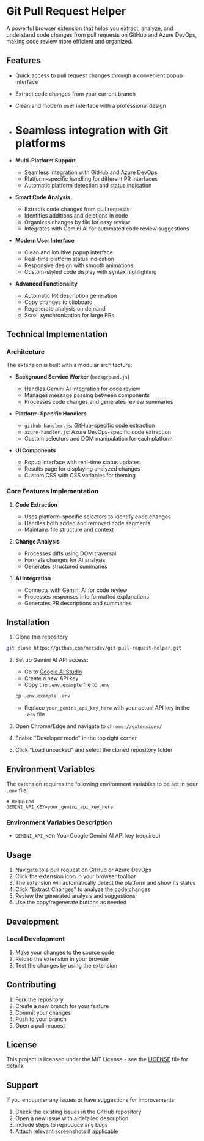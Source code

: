 # Git Pull Request Helper

A powerful browser extension that helps you extract, analyze, and understand code changes from pull requests on GitHub and Azure DevOps, making code review more efficient and organized.

## Features

- Quick access to pull request changes through a convenient popup interface
- Extract code changes from your current branch
- Clean and modern user interface with a professional design
- # Seamless integration with Git platforms
- **Multi-Platform Support**

  - Seamless integration with GitHub and Azure DevOps
  - Platform-specific handling for different PR interfaces
  - Automatic platform detection and status indication

- **Smart Code Analysis**

  - Extracts code changes from pull requests
  - Identifies additions and deletions in code
  - Organizes changes by file for easy review
  - Integrates with Gemini AI for automated code review suggestions

- **Modern User Interface**

  - Clean and intuitive popup interface
  - Real-time platform status indication
  - Responsive design with smooth animations
  - Custom-styled code display with syntax highlighting

- **Advanced Functionality**
  - Automatic PR description generation
  - Copy changes to clipboard
  - Regenerate analysis on demand
  - Scroll synchronization for large PRs

## Technical Implementation

### Architecture

The extension is built with a modular architecture:

- **Background Service Worker** (`background.js`)

  - Handles Gemini AI integration for code review
  - Manages message passing between components
  - Processes code changes and generates review summaries

- **Platform-Specific Handlers**

  - `github-handler.js`: GitHub-specific code extraction
  - `azure-handler.js`: Azure DevOps-specific code extraction
  - Custom selectors and DOM manipulation for each platform

- **UI Components**
  - Popup interface with real-time status updates
  - Results page for displaying analyzed changes
  - Custom CSS with CSS variables for theming

### Core Features Implementation

1. **Code Extraction**

   - Uses platform-specific selectors to identify code changes
   - Handles both added and removed code segments
   - Maintains file structure and context

2. **Change Analysis**

   - Processes diffs using DOM traversal
   - Formats changes for AI analysis
   - Generates structured summaries

3. **AI Integration**
   - Connects with Gemini AI for code review
   - Processes responses into formatted explanations
   - Generates PR descriptions and summaries

## Installation

1. Clone this repository

```bash
git clone https://github.com/mersdev/git-pull-request-helper.git
```

2. Set up Gemini AI API access:

   - Go to [Google AI Studio](https://makersuite.google.com/app/apikey)
   - Create a new API key
   - Copy the `.env.example` file to `.env`

   ```bash
   cp .env.example .env
   ```

   - Replace `your_gemini_api_key_here` with your actual API key in the `.env` file

3. Open Chrome/Edge and navigate to `chrome://extensions/`
4. Enable "Developer mode" in the top right corner
5. Click "Load unpacked" and select the cloned repository folder

## Environment Variables

The extension requires the following environment variables to be set in your `.env` file:

```env
# Required
GEMINI_API_KEY=your_gemini_api_key_here
```

### Environment Variables Description

- `GEMINI_API_KEY`: Your Google Gemini AI API key (required)

## Usage

1. Navigate to a pull request on GitHub or Azure DevOps
2. Click the extension icon in your browser toolbar
3. The extension will automatically detect the platform and show its status
4. Click "Extract Changes" to analyze the code changes
5. Review the generated analysis and suggestions
6. Use the copy/regenerate buttons as needed

## Development

### Local Development

1. Make your changes to the source code
2. Reload the extension in your browser
3. Test the changes by using the extension

## Contributing

1. Fork the repository
2. Create a new branch for your feature
3. Commit your changes
4. Push to your branch
5. Open a pull request

## License

This project is licensed under the MIT License - see the [LICENSE](LICENSE) file for details.

## Support

If you encounter any issues or have suggestions for improvements:

1. Check the existing issues in the GitHub repository
2. Open a new issue with a detailed description
3. Include steps to reproduce any bugs
4. Attach relevant screenshots if applicable
